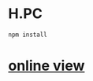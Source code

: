 # H.PC

<code>npm install</code>
  
 <h1>
  <a href="https://hadioryanipr.github.io/H.PC/">online view</a>
  <h1>
